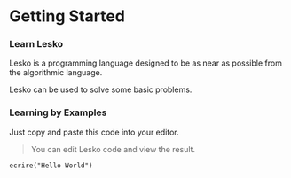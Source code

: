 # Getting Started

### Learn Lesko
Lesko is a programming language designed to be as near as possible from the algorithmic language.

Lesko can be used to solve some basic problems.
### Learning by Examples
Just copy and paste this code into your editor.
> You can edit Lesko code and view the result.
```
ecrire("Hello World")
```
